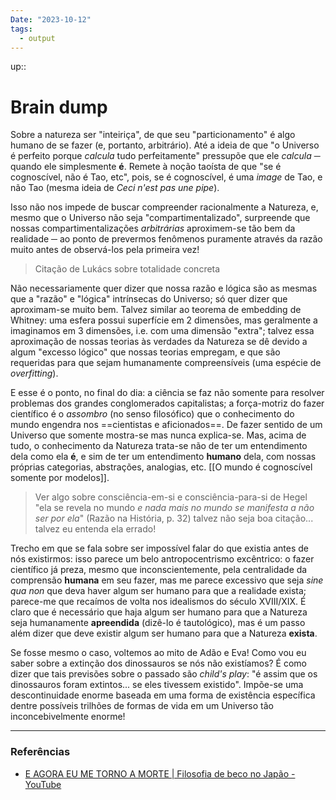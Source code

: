 ```yaml
---
Date: "2023-10-12"
tags:
  - output
---
```

up:: 

# Brain dump
Sobre a natureza ser "inteiriça", de que seu "particionamento" é algo humano de se fazer (e, portanto, arbitrário). Até a ideia de que "o Universo é perfeito porque *calcula* tudo perfeitamente" pressupõe que ele *calcula* ─ quando ele simplesmente **é**. Remete à noção taoísta de que "se é cognoscível, não é Tao, etc", pois, se é cognoscível, é uma *image* de Tao, e não Tao (mesma ideia de *Ceci n'est pas une pipe*).

Isso não nos impede de buscar compreender racionalmente a Natureza, e, mesmo que o Universo não seja "compartimentalizado", surpreende que nossas compartimentalizações *arbitrárias* aproximem-se tão bem da realidade ─ ao ponto de prevermos fenômenos puramente através da razão muito antes de observá-los pela primeira vez!

> Citação de Lukács sobre totalidade concreta

Não necessariamente quer dizer que nossa razão e lógica são as mesmas que a "razão" e "lógica" intrínsecas do Universo; só quer dizer que aproximam-se muito bem. Talvez similar ao teorema de embedding de Whitney: uma esfera possui superfície em 2 dimensões, mas geralmente a imaginamos em 3 dimensões, i.e. com uma dimensão "extra"; talvez essa aproximação de nossas teorias às verdades da Natureza se dê devido a algum "excesso lógico" que nossas teorias empregam, e que são requeridas para que sejam humanamente compreensíveis (uma espécie de *overfitting*).

E esse é o ponto, no final do dia: a ciência se faz não somente para resolver problemas dos grandes conglomerados capitalistas; a força-motriz do fazer científico é o *assombro* (no senso filosófico) que o conhecimento do mundo engendra nos ==cientistas e aficionados==. De fazer sentido de um Universo que somente mostra-se mas nunca explica-se. Mas, acima de tudo, o conhecimento da Natureza trata-se não de ter um entendimento dela como ela **é**, e sim de ter um entendimento **humano** dela, com nossas próprias categorias, abstrações, analogias, etc. [[O mundo é cognoscível somente por modelos]].
> Ver algo sobre consciência-em-si e consciência-para-si de Hegel
> "ela se revela no mundo *e nada mais no mundo se manifesta a não ser por ela*" (Razão na História, p. 32) 
> talvez não seja boa citação... talvez eu entenda ela errado!

Trecho em que se fala sobre ser impossível falar do que existia antes de nós existirmos: isso parece um belo antropocentrismo excêntrico: o fazer científico já preza, mesmo que inconscientemente, pela centralidade da comprensão **humana** em seu fazer, mas me parece excessivo que seja *sine qua non* que deva haver algum ser humano para que a realidade exista; parece-me que recaímos de volta nos idealismos do século XVIII/XIX. É claro que é necessário que haja algum ser humano para que a Natureza seja humanamente **apreendida** (dizê-lo é tautológico), mas é um passo além dizer que deve existir algum ser humano para que a Natureza **exista**. 

Se fosse mesmo o caso, voltemos ao mito de Adão e Eva! Como vou eu saber sobre a extinção dos dinossauros se nós não existíamos? É como dizer que tais previsões sobre o passado são *child's play*: "é assim que os dinossauros foram extintos... se eles tivessem existido". Impõe-se uma descontinuidade enorme baseada em uma forma de existência específica dentre possíveis trilhões de formas de vida em um Universo tão inconcebivelmente enorme!


---
### Referências
- [E AGORA EU ME TORNO A MORTE | Filosofia de beco no Japão - YouTube](https://youtu.be/gtdYMqvoMnI?si=aSpHJHrvS_XGNFiM)